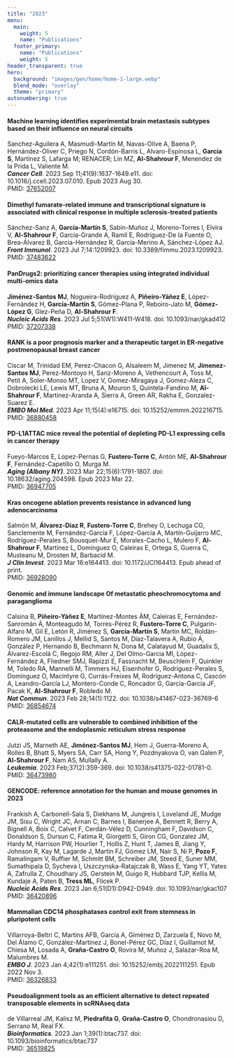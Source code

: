 ```yaml
---
title: "2023"
menu:
  main:
    weight: 5
    name: "Publications"
  footer_primary:
    name: "Publications"
    weight: 5
header_transparent: true
hero:
  background: "images/gen/home/home-1-large.webp"
  blend_mode: "overlay"
  theme: "primary"
autonumbering: true
---
```


#### Machine learning identifies experimental brain metastasis subtypes based on their influence on neural circuits
Sanchez-Aguilera A, Masmudi-Martín M, Navas-Olive A, Baena P, Hernández-Oliver C, Priego N, Cordón-Barris L, Alvaro-Espinosa L, **García S**, Martínez S, Lafarga M; RENACER; Lin MZ, **Al-Shahrour F**, Menendez de la Prida L, Valiente M.  
***Cancer Cell***. 2023 Sep 11;41(9):1637-1649.e11. doi: 10.1016/j.ccell.2023.07.010. Epub 2023 Aug 30.  
PMID: [37652007](https://pubmed.ncbi.nlm.nih.gov/37652007/)

#### Dimethyl fumarate-related immune and transcriptional signature is associated with clinical response in multiple sclerosis-treated patients
Sánchez-Sanz A, **García-Martín S**, Sabín-Muñoz J, Moreno-Torres I, Elvira V, **Al-Shahrour F**, García-Grande A, Ramil E, Rodríguez-De la Fuente O, Brea-Álvarez B, García-Hernández R, García-Merino A, Sánchez-López AJ.  
***Front Immunol***. 2023 Jul 7;14:1209923. doi: 10.3389/fimmu.2023.1209923.  
PMID: [37483622](https://pubmed.ncbi.nlm.nih.gov/37483622/)

#### PanDrugs2: prioritizing cancer therapies using integrated individual multi-omics data
**Jiménez-Santos MJ**, Nogueira-Rodríguez A, **Piñeiro-Yáñez E**, López-Fernández H, **García-Martín S**, Gómez-Plana P, Reboiro-Jato M, **Gómez-López G**, Glez-Peña D, **Al-Shahrour F**.  
***Nucleic Acids Res***. 2023 Jul 5;51(W1):W411-W418. doi: 10.1093/nar/gkad412  
PMID: [37207338](https://pubmed.ncbi.nlm.nih.gov/37207338/)

#### RANK is a poor prognosis marker and a therapeutic target in ER-negative postmenopausal breast cancer  
Ciscar M, Trinidad EM, Perez-Chacon G, Alsaleem M, Jimenez M, **Jimenez-Santos MJ**, Perez-Montoyo H, Sanz-Moreno A, Vethencourt A, Toss M, Petit A, Soler-Monso MT, Lopez V, Gomez-Miragaya J, Gomez-Aleza C, Dobrolecki LE, Lewis MT, Bruna A, Mouron S, Quintela-Fandino M, **Al-Shahrour F**, Martinez-Aranda A, Sierra A, Green AR, Rakha E, Gonzalez-Suarez E.  
***EMBO Mol Med***. 2023 Apr 11;15(4):e16715. doi: 10.15252/emmm.202216715.  
PMID: [36880458](https://pubmed.ncbi.nlm.nih.gov/36880458/)

#### PD-L1ATTAC mice reveal the potential of depleting PD-L1 expressing cells in cancer therapy
Fueyo-Marcos E, Lopez-Pernas G, **Fustero-Torre C**, Antón ME, **Al-Shahrour F**, Fernández-Capetillo O, Murga M.  
***Aging (Albany NY)***. 2023 Mar 22;15(6):1791-1807. doi: 10.18632/aging.204598. Epub 2023 Mar 22.  
PMID: [36947705](https://pubmed.ncbi.nlm.nih.gov/36947705)

#### Kras oncogene ablation prevents resistance in advanced lung adenocarcinoma
Salmón M, **Álvarez-Díaz R**, **Fustero-Torre C**, Brehey O, Lechuga CG, Sanclemente M, Fernández-García F, López-García A, Martín-Guijarro MC, Rodríguez-Perales S, Bousquet-Mur E, Morales-Cacho L, Mulero F, **Al-Shahrour F**, Martínez L, Domínguez O, Caleiras E, Ortega S, Guerra C, Musteanu M, Drosten M, Barbacid M.  
***J Clin Invest***. 2023 Mar 16:e164413. doi: 10.1172/JCI164413. Epub ahead of print.  
PMID: [36928090](https://pubmed.ncbi.nlm.nih.gov/36928090/)

#### Genomic and immune landscape Of metastatic pheochromocytoma and paraganglioma
Calsina B, **Piñeiro-Yáñez E**, Martínez-Montes ÁM, Caleiras E, Fernández-Sanromán Á, Monteagudo M, Torres-Pérez R, **Fustero-Torre C**, Pulgarín-Alfaro M, Gil E, Letón R, Jiménez S, **García-Martín S**, Martin MC, Roldán-Romero JM, Lanillos J, Mellid S, Santos M, Díaz-Talavera A, Rubio Á, González P, Hernando B, Bechmann N, Dona M, Calatayud M, Guadalix S, Álvarez-Escolá C, Regojo RM, Aller J, Del Olmo-Garcia MI, López-Fernández A, Fliedner SMJ, Rapizzi E, Fassnacht M, Beuschlein F, Quinkler M, Toledo RA, Mannelli M, Timmers HJ, Eisenhofer G, Rodríguez-Perales S, Domínguez O, Macintyre G, Currás-Freixes M, Rodríguez-Antona C, Cascón A, Leandro-García LJ, Montero-Conde C, Roncador G, García-García JF, Pacak K, **Al-Shahrour F**, Robledo M.  
***Nat Commun***. 2023 Feb 28;14(1):1122. doi: 10.1038/s41467-023-36769-6  
PMID: [36854674](https://pubmed.ncbi.nlm.nih.gov/36854674/)

#### CALR-mutated cells are vulnerable to combined inhibition of the proteasome and the endoplasmic reticulum stress response  
Jutzi JS, Marneth AE, **Jiménez-Santos MJ**, Hem J, Guerra-Moreno A, Rolles B, Bhatt S, Myers SA, Carr SA, Hong Y, Pozdnyakova O, van Galen P, **Al-Shahrour F**, Nam AS, Mullally A.  
***Leukemia***. 2023 Feb;37(2):359-369. doi: 10.1038/s41375-022-01781-0.  
PMID: [36473980](https://pubmed.ncbi.nlm.nih.gov/36473980/)

#### GENCODE: reference annotation for the human and mouse genomes in 2023
Frankish A, Carbonell-Sala S, Diekhans M, Jungreis I, Loveland JE, Mudge JM, Sisu C, Wright JC, Arnan C, Barnes I, Banerjee A, Bennett R, Berry A, Bignell A, Boix C, Calvet F, Cerdán-Vélez D, Cunningham F, Davidson C, Donaldson S, Dursun C, Fatima R, Giorgetti S, Giron CG, Gonzalez JM, Hardy M, Harrison PW, Hourlier T, Hollis Z, Hunt T, James B, Jiang Y, Johnson R, Kay M, Lagarde J, Martin FJ, Gómez LM, Nair S, Ni P, **Pozo F**, Ramalingam V, Ruffier M, Schmitt BM, Schreiber JM, Steed E, Suner MM, Sumathipala D, Sycheva I, Uszczynska-Ratajczak B, Wass E, Yang YT, Yates A, Zafrulla Z, Choudhary JS, Gerstein M, Guigo R, Hubbard TJP, Kellis M, Kundaje A, Paten B, **Tress ML**, Flicek P.  
***Nucleic Acids Res***. 2023 Jan 6;51(D1):D942-D949. doi: 10.1093/nar/gkac107  
PMID: [36420896](https://pubmed.ncbi.nlm.nih.gov/36420896/)

#### Mammalian CDC14 phosphatases control exit from stemness in pluripotent cells
Villarroya-Beltri C, Martins AFB, García A, Giménez D, Zarzuela E, Novo M, Del Álamo C, González-Martínez J, Bonel-Pérez GC, Díaz I, Guillamot M, Chiesa M, Losada A, **Graña-Castro O**, Rovira M, Muñoz J, Salazar-Roa M, Malumbres M.  
***EMBO J***. 2023 Jan 4;42(1):e111251. doi: 10.15252/embj.2022111251. Epub 2022 Nov 3.  
PMID: [36326833](https://pubmed.ncbi.nlm.nih.gov/36326833/)

#### Pseudoalignment tools as an efficient alternative to detect repeated transposable elements in scRNAseq data
de Villarreal JM, Kalisz M, **Piedrafita G**, **Graña-Castro O**, Chondronasiou D, Serrano M, Real FX.  
***Bioinformatics***. 2023 Jan 1;39(1):btac737. doi: 10.1093/bioinformatics/btac737  
PMID: [36519825](https://pubmed.ncbi.nlm.nih.gov/36519825/)
